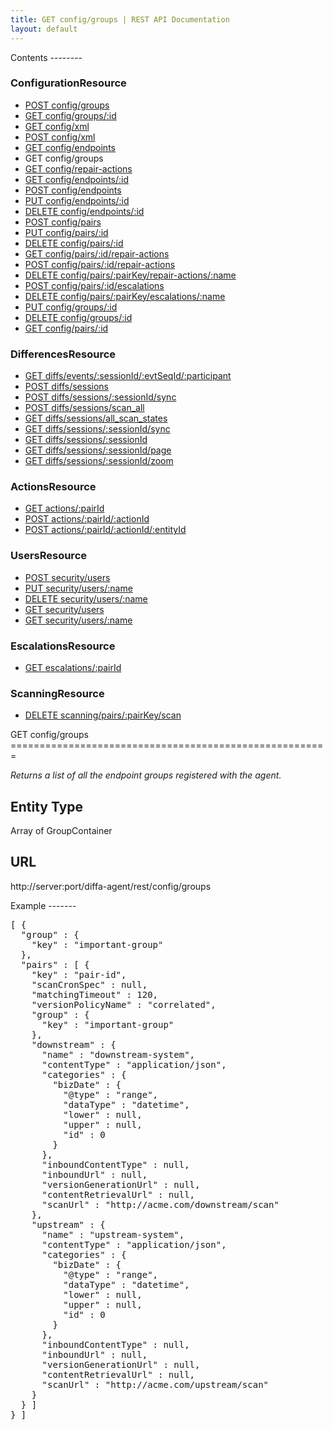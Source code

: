 ```yaml
---
title: GET config/groups | REST API Documentation
layout: default
---
```


<div id="menu" markdown="1">
Contents
--------

### ConfigurationResource

* [POST config/groups](/doc/rest/config/post/groups)
* [GET config/groups/:id](/doc/rest/config/get/groups/p_id)
* [GET config/xml](/doc/rest/config/get/xml)
* [POST config/xml](/doc/rest/config/post/xml)
* [GET config/endpoints](/doc/rest/config/get/endpoints)
* GET config/groups
* [GET config/repair-actions](/doc/rest/config/get/repair-actions)
* [GET config/endpoints/:id](/doc/rest/config/get/endpoints/p_id)
* [POST config/endpoints](/doc/rest/config/post/endpoints)
* [PUT config/endpoints/:id](/doc/rest/config/put/endpoints/p_id)
* [DELETE config/endpoints/:id](/doc/rest/config/delete/endpoints/p_id)
* [POST config/pairs](/doc/rest/config/post/pairs)
* [PUT config/pairs/:id](/doc/rest/config/put/pairs/p_id)
* [DELETE config/pairs/:id](/doc/rest/config/delete/pairs/p_id)
* [GET config/pairs/:id/repair-actions](/doc/rest/config/get/pairs/p_id/repair-actions)
* [POST config/pairs/:id/repair-actions](/doc/rest/config/post/pairs/p_id/repair-actions)
* [DELETE config/pairs/:pairKey/repair-actions/:name](/doc/rest/config/delete/pairs/p_pairKey/repair-actions/p_name)
* [POST config/pairs/:id/escalations](/doc/rest/config/post/pairs/p_id/escalations)
* [DELETE config/pairs/:pairKey/escalations/:name](/doc/rest/config/delete/pairs/p_pairKey/escalations/p_name)
* [PUT config/groups/:id](/doc/rest/config/put/groups/p_id)
* [DELETE config/groups/:id](/doc/rest/config/delete/groups/p_id)
* [GET config/pairs/:id](/doc/rest/config/get/pairs/p_id)

### DifferencesResource

* [GET diffs/events/:sessionId/:evtSeqId/:participant](/doc/rest/diffs/get/events/p_sessionId/p_evtSeqId/p_participant)
* [POST diffs/sessions](/doc/rest/diffs/post/sessions)
* [POST diffs/sessions/:sessionId/sync](/doc/rest/diffs/post/sessions/p_sessionId/sync)
* [POST diffs/sessions/scan_all](/doc/rest/diffs/post/sessions/scan_all)
* [GET diffs/sessions/all_scan_states](/doc/rest/diffs/get/sessions/all_scan_states)
* [GET diffs/sessions/:sessionId/sync](/doc/rest/diffs/get/sessions/p_sessionId/sync)
* [GET diffs/sessions/:sessionId](/doc/rest/diffs/get/sessions/p_sessionId)
* [GET diffs/sessions/:sessionId/page](/doc/rest/diffs/get/sessions/p_sessionId/page)
* [GET diffs/sessions/:sessionId/zoom](/doc/rest/diffs/get/sessions/p_sessionId/zoom)

### ActionsResource

* [GET actions/:pairId](/doc/rest/actions/get/p_pairId)
* [POST actions/:pairId/:actionId](/doc/rest/actions/post/p_pairId/p_actionId)
* [POST actions/:pairId/:actionId/:entityId](/doc/rest/actions/post/p_pairId/p_actionId/p_entityId)

### UsersResource

* [POST security/users](/doc/rest/security/post/users)
* [PUT security/users/:name](/doc/rest/security/put/users/p_name)
* [DELETE security/users/:name](/doc/rest/security/delete/users/p_name)
* [GET security/users](/doc/rest/security/get/users)
* [GET security/users/:name](/doc/rest/security/get/users/p_name)

### EscalationsResource

* [GET escalations/:pairId](/doc/rest/escalations/get/p_pairId)

### ScanningResource

* [DELETE scanning/pairs/:pairKey/scan](/doc/rest/scanning/delete/pairs/p_pairKey/scan)


</div>

<div id="resources" markdown="1">
GET config/groups
=======================================================

<em>Returns a list of all the endpoint groups registered with the agent.</em>

Entity Type
-----------
Array of GroupContainer

URL
---
http://server:port/diffa-agent/rest/config/groups

Example
-------</div>
<div id="example">
<pre class="brush: js">[ {
  "group" : {
    "key" : "important-group"
  },
  "pairs" : [ {
    "key" : "pair-id",
    "scanCronSpec" : null,
    "matchingTimeout" : 120,
    "versionPolicyName" : "correlated",
    "group" : {
      "key" : "important-group"
    },
    "downstream" : {
      "name" : "downstream-system",
      "contentType" : "application/json",
      "categories" : {
        "bizDate" : {
          "@type" : "range",
          "dataType" : "datetime",
          "lower" : null,
          "upper" : null,
          "id" : 0
        }
      },
      "inboundContentType" : null,
      "inboundUrl" : null,
      "versionGenerationUrl" : null,
      "contentRetrievalUrl" : null,
      "scanUrl" : "http://acme.com/downstream/scan"
    },
    "upstream" : {
      "name" : "upstream-system",
      "contentType" : "application/json",
      "categories" : {
        "bizDate" : {
          "@type" : "range",
          "dataType" : "datetime",
          "lower" : null,
          "upper" : null,
          "id" : 0
        }
      },
      "inboundContentType" : null,
      "inboundUrl" : null,
      "versionGenerationUrl" : null,
      "contentRetrievalUrl" : null,
      "scanUrl" : "http://acme.com/upstream/scan"
    }
  } ]
} ]</pre>
</div>